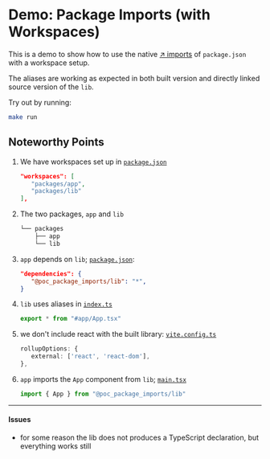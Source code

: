 # Demo: Package Imports (with Workspaces)

This is a demo to show how to use the native [↗ imports](https://nodejs.org/api/packages.html#subpath-imports) of `package.json`
with a workspace setup.

The aliases are working as expected in both built version and 
directly linked source version of the `lib`.

Try out by running:

```sh
make run
```

## Noteworthy Points

1. We have workspaces set up in [`package.json`](./package.json)
   ```json
   "workspaces": [
      "packages/app",
      "packages/lib"
   ],
   ```

2. The two packages, `app` and `lib`
   ```txt
   └── packages
       ├── app
       └── lib
   ```

3. `app` depends on `lib`; [`package.json`](./package.json):
   ```json
   "dependencies": {
      "@poc_package_imports/lib": "*",
   }
   ```

4. `lib` uses aliases in [`index.ts`](./packages/lib/src/index.ts)
   ```ts
   export * from "#app/App.tsx"
   ```

5. we don't include react with the built library: [`vite.config.ts`](./packages/lib/vite.config.ts)
   ```ts
   rollupOptions: {
      external: ['react', 'react-dom'],
   },
   ```

6. `app` imports the `App` component from `lib`; [`main.tsx`](./packages/app/src/main.tsx)
   ```ts
   import { App } from "@poc_package_imports/lib"
   ```


---

#### Issues

- for some reason the lib does not produces a TypeScript declaration, but 
  everything works still
